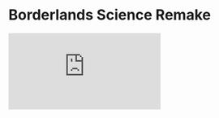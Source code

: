 # Borderlands Science Remake

![Click to play](https://morgan3d.github.io/quadplay/console/quadplay.html?game=https://bfraboni.github.io/BorderlandsScienceRemake/science_remake)
